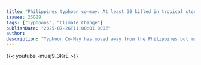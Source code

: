 ```yaml
---
title: "Philippines typhoon co-may: At least 30 killed in tropical storm flooding"
issues: 25029
tags: ["Typhoons", "Climate Change"]
publishDate: "2025-07-26T11:00:01.000Z"
author: 
description: "Typhoon Co-May has moved away from the Philippines but many low-lying areas are still severely flooded. Three storms dumped a months’ worth of rain in a span of a week on nearly the entire country."
---
```


{{< youtube -muaj9_3KrE >}}